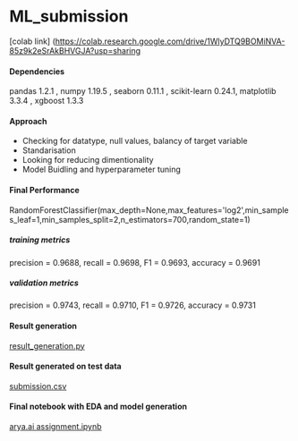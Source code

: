 # ML_submission

[colab link] (https://colab.research.google.com/drive/1WlyDTQ9BOMiNVA-85z9k2eSrAkBHVGJA?usp=sharing

#### Dependencies
pandas 1.2.1 , numpy 1.19.5 , seaborn 0.11.1 , scikit-learn 0.24.1,  matplotlib 3.3.4 , xgboost 1.3.3 

#### Approach

  - Checking for datatype, null values, balancy of target variable
  - Standarisation
  - Looking for reducing dimentionality
  - Model Buidling and hyperparameter tuning

#### Final Performance
RandomForestClassifier(max_depth=None,max_features='log2',min_samples_leaf=1,min_samples_split=2,n_estimators=700,random_state=1)
##### training metrics
precision = 0.9688, recall = 0.9698, F1 = 0.9693, accuracy = 0.9691
##### validation metrics
precision = 0.9743, recall = 0.9710, F1 = 0.9726, accuracy = 0.9731
#### Result generation
[result_generation.py](https://github.com/karatuno/ML_submission/blob/main/result_generation.py)
#### Result generated on test data
[submission.csv](https://github.com/karatuno/ML_submission/blob/main/submissions.csv)
#### Final notebook with EDA and model generation
[arya.ai assignment.ipynb](https://github.com/karatuno/ML_submission/blob/main/arya_ai_assignment.ipynb)
